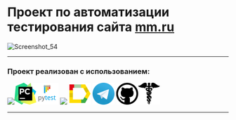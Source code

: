 # Проект по автоматизации тестирования сайта <a target="_blank" href="https://mm.ru/"> mm.ru</a>
![Screenshot_54](https://github.com/user-attachments/assets/414f0530-61a4-404c-bc37-26c840f14fdd)

----
### Проект реализован с использованием:
<img src="design/icons/python-original.svg" width="50"><img src="design/icons/pysharm.png" width="50"><img src="design/icons/pytest.png" width="50"> <img src="design/icons/intellij_pycharm.png"> <img src="design/icons/allure_report.png" width="50">  <img src="design/icons/tg.png" width="50"> <img src="design/icons/Github.png" width="50"><img src="design/icons/request.png" width="50">

----
